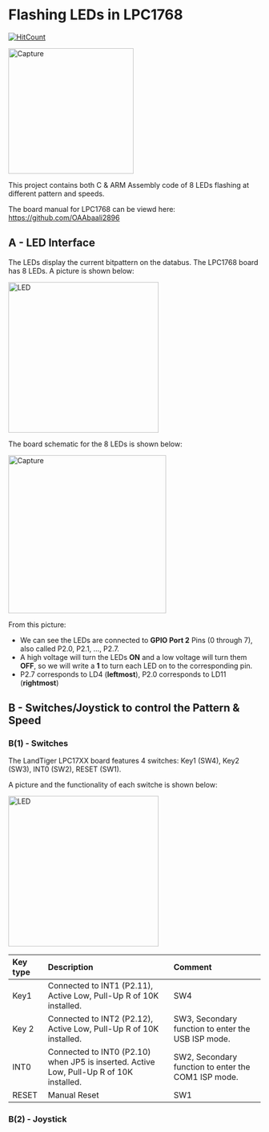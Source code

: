 # Flashing LEDs in LPC1768
[![HitCount](http://hits.dwyl.io/OAAbaali2896/Flashing-LED.svg)](http://hits.dwyl.io/OAAbaali2896/Flashing-LED)

<img width="250" alt="Capture" src="https://user-images.githubusercontent.com/40522456/57877843-bedf4f00-77e6-11e9-87cf-9e88fa135c81.PNG">

This project contains both C & ARM Assembly code of 8 LEDs flashing at different pattern and speeds. 

The board manual for LPC1768 can be viewd here: https://github.com/OAAbaali2896

## A - LED Interface
The LEDs display the current bitpattern on the databus. The LPC1768 board has 8 LEDs. A picture is shown below:

<img width="300" alt="LED" src="https://user-images.githubusercontent.com/40522456/58436757-fd9dc080-8094-11e9-8b92-2572c7cca633.PNG">

The board schematic for the 8 LEDs is shown below:

<img width="315" alt="Capture" src="https://user-images.githubusercontent.com/40522456/58436951-d5fb2800-8095-11e9-8544-ab72bcda75ae.PNG">

From this picture:
* We can see the LEDs are connected to **GPIO Port 2** Pins (0 through 7), also called P2.0, P2.1, …, P2.7.
* A high voltage will turn the LEDs **ON** and a low voltage will turn them **OFF**, so we will write a **1** to turn each LED on to the corresponding pin.
* P2.7 corresponds to LD4 (**leftmost**), P2.0 corresponds to LD11 (**rightmost**)

## B - Switches/Joystick to control the Pattern & Speed
### B(1) - Switches
The LandTiger LPC17XX board features 4 switches: Key1 (SW4), Key2 (SW3), INT0 (SW2), RESET (SW1).









A picture and the functionality of each switche is shown below:

<img width="300" alt="LED" src="https://user-images.githubusercontent.com/40522456/58438644-d3043580-809d-11e9-8a11-ddfd6ace8df8.PNG">


| **Key type** | **Description** | **Comment** |
| :--- |:---|:--- |
|Key1|Connected to INT1 (P2.11), Active Low, Pull-Up R of 10K installed.|SW4|
|Key 2|Connected to INT2 (P2.12), Active Low, Pull-Up R of 10K installed.|SW3, Secondary function to enter the USB ISP mode.|
|INT0|Connected to INT0 (P2.10) when JP5 is inserted. Active Low, Pull-Up R of 10K installed.|SW2, Secondary function to enter the COM1 ISP mode.|
| RESET|Manual Reset|SW1|

### B(2) - Joystick




